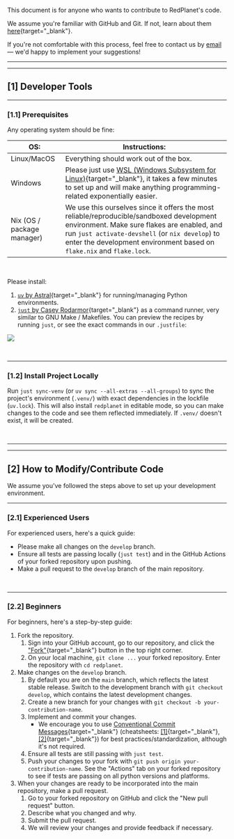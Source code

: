 This document is for anyone who wants to contribute to RedPlanet's code.

We assume you're familiar with GitHub and Git. If not, learn about them [here](https://docs.github.com/en/get-started/start-your-journey/hello-world){target="_blank"}.

If you're not comfortable with this process, feel free to contact us by [email](mailto:zain.eris.kamal@rutgers.edu) — we'd happy to implement your suggestions!


---

---
## [1] Developer Tools

---
### [1.1] Prerequisites

Any operating system should be fine:

| OS:                        | Instructions:                                                                                                                                                                                                                                                         |
| -------------------------- | --------------------------------------------------------------------------------------------------------------------------------------------------------------------------------------------------------------------------------------------------------------------- |
| Linux/MacOS                | Everything should work out of the box.                                                                                                                                                                                                                                |
| Windows                    | Please just use [WSL (Windows Subsystem for Linux)](https://learn.microsoft.com/en-us/windows/wsl/about){target="_blank"}, it takes a few minutes to set up and will make anything programming-related exponentially easier.                                          |
| Nix (OS / package manager) | We use this ourselves since it offers the most reliable/reproducible/sandboxed development environment. Make sure flakes are enabled, and run `just activate-devshell` (or `nix develop`) to enter the development environment based on `flake.nix` and `flake.lock`. |

&nbsp;

Please install:

1. [`uv` by Astral](https://docs.astral.sh/uv/getting-started/installation/){target="_blank"} for running/managing Python environments.
2. [`just` by Casey Rodarmor](https://just.systems/man/en/prerequisites.html){target="_blank"} as a command runner, very similar to GNU Make / Makefiles. You can preview the recipes by running `just`, or see the exact commands in our `.justfile`:

![](https://files.catbox.moe/vnk61w.png)


&nbsp;

---
### [1.2] Install Project Locally

Run `just sync-venv` (or `uv sync --all-extras --all-groups`) to sync the project's environment (`.venv/`) with exact dependencies in the lockfile (`uv.lock`). This will also install `redplanet` in editable mode, so you can make changes to the code and see them reflected immediately. If `.venv/` doesn't exist, it will be created.


&nbsp;

---

---
## [2] How to Modify/Contribute Code

We assume you've followed the steps above to set up your development environment.

---
### [2.1] Experienced Users

For experienced users, here's a quick guide:

- Please make all changes on the `develop` branch.
- Ensure all tests are passing locally (`just test`) and in the GitHub Actions of your forked repository upon pushing.
- Make a pull request to the `develop` branch of the main repository.

&nbsp;

---
### [2.2] Beginners

For beginners, here's a step-by-step guide:

1. Fork the repository.
    1. Sign into your GitHub account, go to our repository, and click the ["Fork"](https://github.com/Humboldt-Penguin/redplanet/fork){target="_blank"} button in the top right corner.
    2. On your local machine, `git clone ...` your forked repository. Enter the repository with `cd redplanet`.
2. Make changes on the `develop` branch.
    1. By default you are on the `main` branch, which reflects the latest stable release. Switch to the development branch with `git checkout develop`, which contains the latest development changes.
    2. Create a new branch for your changes with `git checkout -b your-contribution-name`.
    3. Implement and commit your changes.
        - We encourage you to use [Conventional Commit Messages](https://www.conventionalcommits.org/){target="_blank"} (cheatsheets: [\[1\]](https://gist.github.com/Zekfad/f51cb06ac76e2457f11c80ed705c95a3){target="_blank"}, [\[2\]](https://gist.github.com/qoomon/5dfcdf8eec66a051ecd85625518cfd13){target="_blank"}) for best practices/standardization, although it's not required.
    4. Ensure all tests are still passing with `just test`.
    5. Push your changes to your fork with `git push origin your-contribution-name`. See the "Actions" tab on your forked repository to see if tests are passing on all python versions and platforms.
3. When your changes are ready to be incorporated into the main repository, make a pull request.
    1. Go to your forked repository on GitHub and click the "New pull request" button.
    2. Describe what you changed and why.
    3. Submit the pull request.
    4. We will review your changes and provide feedback if necessary.
